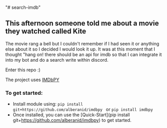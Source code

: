 "# search-imdb" 
## This afternoon someone told me about a movie they watched called Kite

The movie rang a bell but I couldn't remember if I had seen it or anything else about it so I decided I would look it up. It was at this moment that I thought "hang on! there should be an api for imdb so that I can integrate it into my bot and do a search write within discord.

Enter this repo :) 

The project uses [IMDbPY](https://github.com/alberanid/imdbpy)

### To get started:
- Install module using:
    ```pip install git+https://github.com/alberanid/imdbpy ```
or
    ``` pip install imdbpy ```
- Once installed, you can use the [Quick-Start](pip install git+https://github.com/alberanid/imdbpy) to get started.